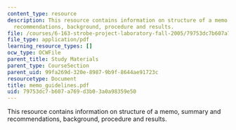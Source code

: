 ```yaml
---
content_type: resource
description: This resource contains information on structure of a memo, summary and
  recommendations, background, procedure and results.
file: /courses/6-163-strobe-project-laboratory-fall-2005/79753dc7b607a769d3b03a0a98359e50_memo_guidelines.pdf
file_type: application/pdf
learning_resource_types: []
ocw_type: OCWFile
parent_title: Study Materials
parent_type: CourseSection
parent_uid: 99fa269d-320e-8987-9b9f-8644ae91723c
resourcetype: Document
title: memo_guidelines.pdf
uid: 79753dc7-b607-a769-d3b0-3a0a98359e50
---
```

This resource contains information on structure of a memo, summary and recommendations, background, procedure and results.